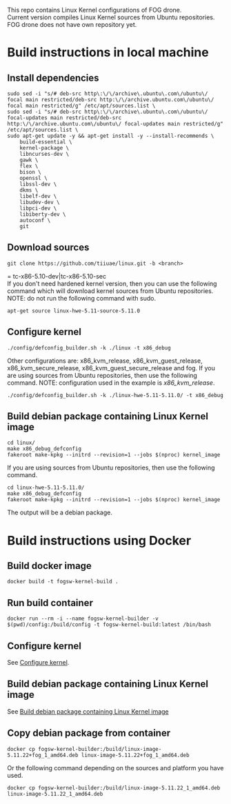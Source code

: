 This repo contains Linux Kernel configurations of FOG drone. <br>
Current version compiles Linux Kernel sources from Ubuntu repositories. FOG drone does not have own repository yet.

# Build instructions in local machine
## Install dependencies
```
sudo sed -i "s/# deb-src http\:\/\/archive\.ubuntu\.com\/ubuntu\/ focal main restricted/deb-src http:\/\/archive.ubuntu.com\/ubuntu\/ focal main restricted/g" /etc/apt/sources.list \
sudo sed -i "s/# deb-src http\:\/\/archive\.ubuntu\.com\/ubuntu\/ focal-updates main restricted/deb-src http:\/\/archive.ubuntu.com\/ubuntu\/ focal-updates main restricted/g" /etc/apt/sources.list \
sudo apt-get update -y && apt-get install -y --install-recommends \
    build-essential \
    kernel-package \
    libncurses-dev \
    gawk \
    flex \
    bison \
    openssl \
    libssl-dev \
    dkms \
    libelf-dev \
    libudev-dev \
    libpci-dev \
    libiberty-dev \
    autoconf \
    git
```
## Download sources
```
git clone https://github.com/tiiuae/linux.git -b <branch>
```
<branch> = tc-x86-5.10-dev|tc-x86-5.10-sec
<br>
If you don't need hardened kernel version, then you can use the following command which will download kernel sources from Ubuntu repositories.
<br>
NOTE: do not run the following command with sudo.
```
apt-get source linux-hwe-5.11-source-5.11.0
```

## Configure kernel
```
./config/defconfig_builder.sh -k ./linux -t x86_debug
```
Other configurations are: x86_kvm_release, x86_kvm_guest_release, x86_kvm_secure_release, x86_kvm_guest_secure_release and fog.
If you are using sources from Ubuntu repositories, then use the following command.
NOTE: configuration used in the example is *x86_kvm_release*.
```
./config/defconfig_builder.sh -k ./linux-hwe-5.11-5.11.0/ -t x86_debug
```

## Build debian package containing Linux Kernel image
```
cd linux/
make x86_debug_defconfig
fakeroot make-kpkg --initrd --revision=1 --jobs $(nproc) kernel_image
```
If you are using sources from Ubuntu repositories, then use the following command.
```
cd linux-hwe-5.11-5.11.0/
make x86_debug_defconfig
fakeroot make-kpkg --initrd --revision=1 --jobs $(nproc) kernel_image
```
The output will be a debian package.


# Build instructions using Docker
## Build docker image
```
docker build -t fogsw-kernel-build .
```

## Run build container
```
docker run --rm -i --name fogsw-kernel-builder -v $(pwd)/config:/build/config -t fogsw-kernel-build:latest /bin/bash
```

## Configure kernel
See [Configure kernel](README.md#Configure-kernel).

## Build debian package containing Linux Kernel image
See [Build debian package containing Linux Kernel image](README.md#Build-debian-package-containing-Linux-Kernel-image)

## Copy debian package from container
```
docker cp fogsw-kernel-builder:/build/linux-image-5.11.22+fog_1_amd64.deb linux-image-5.11.22+fog_1_amd64.deb
```
Or the following command depending on the sources and platform you have used.
```
docker cp fogsw-kernel-builder:/build/linux-image-5.11.22_1_amd64.deb linux-image-5.11.22_1_amd64.deb
```
